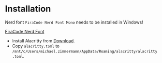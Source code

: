 # Installation

Nerd font `FiraCode Nerd Font Mono` needs to be installed in Windows!

[FiraCode Nerd Font](https://github.com/ryanoasis/nerd-fonts/releases/download/v3.1.1/FiraCode.zip)

- Install Alacritty from [Download](https://github.com/alacritty/alacritty/releases/download/v0.13.0/Alacritty-v0.13.0-installer.msi).
- Copy `alacritty.toml` to `/mnt/c/Users/michael.zimmermann/AppData/Roaming/alacritty/alacritty.toml`.
